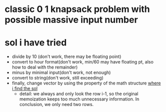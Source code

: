 # classic 0 1 knapsack problem with possible massive input number


# sol i have tried
- divide by 10 (don't work, there may be floating point)
- convert to hour format(don't work, min/60 may have floating pt, also how to deal with the remainder)
- minus by minimal input(don't work, not enough)
- convert to string(don't work, still exceeding)
- finally, change vector by using the property of the math structure [where i find the sol](https://www.quora.com/What-are-some-good-methods-for-saving-memory-in-dynamic-programming)
    - detail: we always and only look the row i-1, so the original memoization keeps too much unnecessary   information. In conclusion, we only need two rows. 
